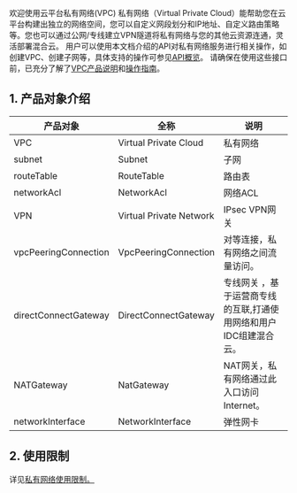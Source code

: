 欢迎使用云平台私有网络(VPC)
私有网络（Virtual Private Cloud）能帮助您在云平台构建出独立的网络空间，您可以自定义网段划分和IP地址、自定义路由策略等。您也可以通过公网/专线建立VPN隧道将私有网络与您的其他云资源连通，灵活部署混合云。
用户可以使用本文档介绍的API对私有网络服务进行相关操作，如创建VPC、创建子网等，具体支持的操作可参见<a href="http://tcecqpoc.fsphere.cn/doc/api/245/909" title="API概览">API概览</a>。
请确保在使用这些接口前，已充分了解了<a href="http://tcecqpoc.fsphere.cn/doc/product/215/535" title="API概览">VPC产品说明</a>和<a href="http://tcecqpoc.fsphere.cn/doc/product/215/1178" title="操作指南">操作指南</a>。

## 1. 产品对象介绍

| 产品对象 | 全称  | 说明 |
|---------|---------|---------|
| VPC  | Virtual Private Cloud | 私有网络 |
| subnet | Subnet |子网 |
| routeTable | RouteTable |路由表 |
| networkAcl | NetworkAcl |网络ACL |
| VPN | Virtual Private Network | IPsec VPN网关|
| vpcPeeringConnection | VpcPeeringConnection | 对等连接，私有网络之间流量访问。|
| directConnectGateway | DirectConnectGateway | 专线网关 ，基于运营商专线的互联,打通使用网络和用户IDC组建混合云。|
| NATGateway | NatGateway | NAT网关，私有网络通过此入口访问Internet。|
| networkInterface |NetworkInterface | 弹性网卡 |

## 2. 使用限制
详见<a href="http://tcecqpoc.fsphere.cn/doc/product/215/537" title="私有网络使用限制">私有网络使用限制。</a>